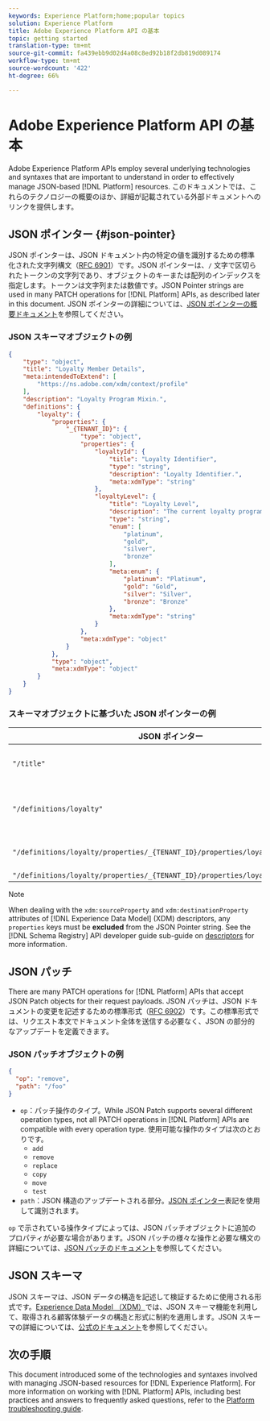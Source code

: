 ```yaml
---
keywords: Experience Platform;home;popular topics
solution: Experience Platform
title: Adobe Experience Platform API の基本
topic: getting started
translation-type: tm+mt
source-git-commit: fa439ebb9d02d4a08c8ed92b18f2db819d089174
workflow-type: tm+mt
source-wordcount: '422'
ht-degree: 66%

---
```



# Adobe Experience Platform API の基本

Adobe Experience Platform APIs employ several underlying technologies and syntaxes that are important to understand in order to effectively manage JSON-based [!DNL Platform] resources. このドキュメントでは、これらのテクノロジーの概要のほか、詳細が記載されている外部ドキュメントへのリンクを提供します。

## JSON ポインター {#json-pointer}

JSON ポインターは、JSON ドキュメント内の特定の値を識別するための標準化された文字列構文（[RFC 6901](https://tools.ietf.org/html/rfc6901)）です。JSON ポインターは、`/` 文字で区切られたトークンの文字列であり、オブジェクトのキーまたは配列のインデックスを指定します。トークンは文字列または数値です。JSON Pointer strings are used in many PATCH operations for [!DNL Platform] APIs, as described later in this document. JSON ポインターの詳細については、[JSON ポインターの概要ドキュメント](https://rapidjson.org/md_doc_pointer.html)を参照してください。

### JSON スキーマオブジェクトの例

```json
{
    "type": "object",
    "title": "Loyalty Member Details",
    "meta:intendedToExtend": [
        "https://ns.adobe.com/xdm/context/profile"
    ],
    "description": "Loyalty Program Mixin.",
    "definitions": {
        "loyalty": {
            "properties": {
                "_{TENANT_ID}": {
                    "type": "object",
                    "properties": {
                        "loyaltyId": {
                            "title": "Loyalty Identifier",
                            "type": "string",
                            "description": "Loyalty Identifier.",
                            "meta:xdmType": "string"
                        },
                        "loyaltyLevel": {
                            "title": "Loyalty Level",
                            "description": "The current loyalty program level to which the individual member belongs.",
                            "type": "string",
                            "enum": [
                                "platinum",
                                "gold",
                                "silver",
                                "bronze"
                            ],
                            "meta:enum": {
                                "platinum": "Platinum",
                                "gold": "Gold",
                                "silver": "Silver",
                                "bronze": "Bronze"
                            },
                            "meta:xdmType": "string"
                        }
                    },
                    "meta:xdmType": "object"
                }
            },
            "type": "object",
            "meta:xdmType": "object"
        }
    }
}
```

### スキーマオブジェクトに基づいた JSON ポインターの例

| JSON ポインター | 解決先 |
|--- | ---|
| `"/title"` | &quot;ロイヤリティーメンバーの詳細&quot; |
| `"/definitions/loyalty"` | （`loyalty` オブジェクトのコンテンツを返します） |
| `"/definitions/loyalty/properties/_{TENANT_ID}/properties/loyaltyLevel/enum"` | `["platinum", "gold", "silver", "bronze"]` |
| `"/definitions/loyalty/properties/_{TENANT_ID}/properties/loyaltyLevel/enum/0"` | `"platinum"` |

>[!NOTE]
>
>When dealing with the `xdm:sourceProperty` and `xdm:destinationProperty` attributes of [!DNL Experience Data Model] (XDM) descriptors, any `properties` keys must be **excluded** from the JSON Pointer string. See the [!DNL Schema Registry] API developer guide sub-guide on [descriptors](../xdm/api/descriptors.md) for more information.

## JSON パッチ

There are many PATCH operations for [!DNL Platform] APIs that accept JSON Patch objects for their request payloads. JSON パッチは、JSON ドキュメントの変更を記述するための標準形式（[RFC 6902](https://tools.ietf.org/html/rfc6902)）です。この標準形式では、リクエスト本文でドキュメント全体を送信する必要なく、JSON の部分的なアップデートを定義できます。

### JSON パッチオブジェクトの例

```json
{
  "op": "remove",
  "path": "/foo"
}
```

* `op`：パッチ操作のタイプ。While JSON Patch supports several different operation types, not all PATCH operations in [!DNL Platform] APIs are compatible with every operation type. 使用可能な操作のタイプは次のとおりです。
   * `add`
   * `remove`
   * `replace`
   * `copy`
   * `move`
   * `test`
* `path`：JSON 構造のアップデートされる部分。[JSON ポインター](#json-pointer)表記を使用して識別されます。

`op` で示されている操作タイプによっては、JSON パッチオブジェクトに追加のプロパティが必要な場合があります。JSON パッチの様々な操作と必要な構文の詳細については、[JSON パッチのドキュメント](http://jsonpatch.com/)を参照してください。

## JSON スキーマ

JSON スキーマは、JSON データの構造を記述して検証するために使用される形式です。[Experience Data Model （XDM）](../xdm/home.md)では、JSON スキーマ機能を利用して、取得される顧客体験データの構造と形式に制約を適用します。JSON スキーマの詳細については、[公式のドキュメント](https://json-schema.org/)を参照してください。

## 次の手順

This document introduced some of the technologies and syntaxes involved with managing JSON-based resources for [!DNL Experience Platform]. For more information on working with [!DNL Platform] APIs, including best practices and answers to frequently asked questions, refer to the [Platform troubleshooting guide](troubleshooting.md).
